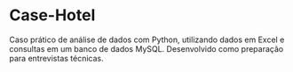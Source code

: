 # Case-Hotel
Caso prático de análise de dados com Python, utilizando dados em Excel e consultas em um banco de dados MySQL. Desenvolvido como preparação para entrevistas técnicas.

